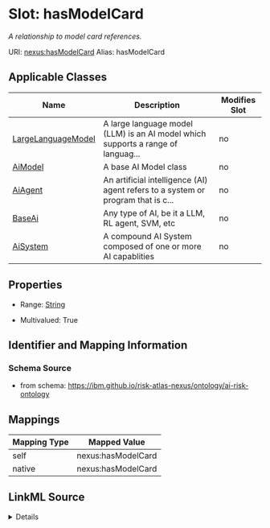 

# Slot: hasModelCard


_A relationship to model card references._





URI: [nexus:hasModelCard](https://ibm.github.io/risk-atlas-nexus/ontology/hasModelCard)
Alias: hasModelCard

<!-- no inheritance hierarchy -->





## Applicable Classes

| Name | Description | Modifies Slot |
| --- | --- | --- |
| [LargeLanguageModel](LargeLanguageModel.md) | A large language model (LLM) is an AI model which supports a range of languag... |  no  |
| [AiModel](AiModel.md) | A base AI Model class |  no  |
| [AiAgent](AiAgent.md) | An artificial intelligence (AI) agent refers to a system or program that is c... |  no  |
| [BaseAi](BaseAi.md) | Any type of AI, be it a LLM, RL agent, SVM, etc |  no  |
| [AiSystem](AiSystem.md) | A compound AI System composed of one or more AI capablities |  no  |







## Properties

* Range: [String](String.md)

* Multivalued: True





## Identifier and Mapping Information







### Schema Source


* from schema: https://ibm.github.io/risk-atlas-nexus/ontology/ai-risk-ontology




## Mappings

| Mapping Type | Mapped Value |
| ---  | ---  |
| self | nexus:hasModelCard |
| native | nexus:hasModelCard |




## LinkML Source

<details>
```yaml
name: hasModelCard
description: A relationship to model card references.
from_schema: https://ibm.github.io/risk-atlas-nexus/ontology/ai-risk-ontology
rank: 1000
alias: hasModelCard
domain_of:
- BaseAi
range: string
multivalued: true
inlined: true
inlined_as_list: true

```
</details>
